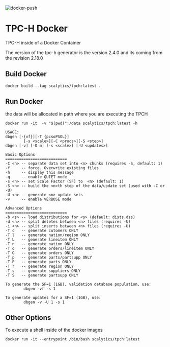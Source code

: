 ![docker-push](https://github.com/scalytics/TPCH-Docker/workflows/docker-push/badge.svg)

# TPC-H Docker
TPC-H inside of a Docker Container

The version of the tpc-h generator is the version 2.4.0 and its coming from the revision 2.18.0 

## Build Docker 
```shell script
docker build --tag scalytics/tpch:latest .
```

## Run Docker

the data will be allocated in path where you are executing the TPCH

```shell script
docker run -it  -v "$(pwd)":/data scalytics/tpch:latest -h
```

```shell script
USAGE:
dbgen [-{vf}][-T {pcsoPSOL}]
        [-s <scale>][-C <procs>][-S <step>]
dbgen [-v] [-O m] [-s <scale>] [-U <updates>]

Basic Options
===========================
-C <n> -- separate data set into <n> chunks (requires -S, default: 1)
-f     -- force. Overwrite existing files
-h     -- display this message
-q     -- enable QUIET mode
-s <n> -- set Scale Factor (SF) to  <n> (default: 1) 
-S <n> -- build the <n>th step of the data/update set (used with -C or -U)
-U <n> -- generate <n> update sets
-v     -- enable VERBOSE mode

Advanced Options
===========================
-b <s> -- load distributions for <s> (default: dists.dss)
-d <n> -- split deletes between <n> files (requires -U)
-i <n> -- split inserts between <n> files (requires -U)
-T c   -- generate cutomers ONLY
-T l   -- generate nation/region ONLY
-T L   -- generate lineitem ONLY
-T n   -- generate nation ONLY
-T o   -- generate orders/lineitem ONLY
-T O   -- generate orders ONLY
-T p   -- generate parts/partsupp ONLY
-T P   -- generate parts ONLY
-T r   -- generate region ONLY
-T s   -- generate suppliers ONLY
-T S   -- generate partsupp ONLY

To generate the SF=1 (1GB), validation database population, use:
        dbgen -vf -s 1

To generate updates for a SF=1 (1GB), use:
        dbgen -v -U 1 -s 1
```

## Other Options

To execute a shell inside of the docker images

```shell script
docker run -it --entrypoint /bin/bash scalytics/tpch:latest 
```

